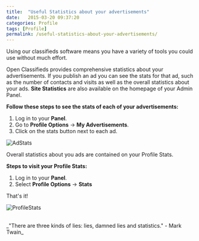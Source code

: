 ```yaml
---
title:  "Useful Statistics about your advertisements"
date:   2015-03-20 09:37:20
categories: Profile
tags: [Profile]
permalink: /useful-statistics-about-your-advertisements/
---
```

Using our classifieds software means you have a variety of tools you could use without much effort. 

Open Classifieds provides comprehensive statistics about your advertisements. If you publish an ad you can see the stats for that ad, such as the number of contacts and visits as well as the overall statistics about your ads. **Site Statistics** are also available on the homepage of your Admin Panel.

**Follow these steps to see the stats of each of your advertisements:**

1. Log in to your **Panel**. 
2. Go to **Profile Options** -> **My Advertisements**.
3. Click on the stats button next to each ad.

![AdStats](http://docs.yclas.com/images/stats-for-ads.png) 

Overall statistics about you ads are contained on your Profile Stats.

**Steps to visit your Profile Stats:**

1. Log in to your **Panel**. 
2. Select **Profile Options** -> **Stats** 

That's it! 

![ProfileStats](http://open-classifieds.com/wp-content/uploads/2015/03/ProfileStats.png) 

<br>
_"There are three kinds of lies: lies, damned lies and statistics." - Mark Twain_

